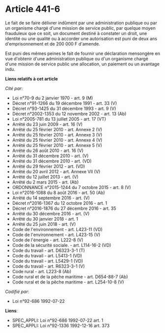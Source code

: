 # Article 441-6

Le fait de se faire délivrer indûment par une administration publique ou par un organisme chargé d'une mission de service
public, par quelque moyen frauduleux que ce soit, un document destiné à constater un droit, une identité ou une qualité ou à
accorder une autorisation est puni de deux ans d'emprisonnement et de 200 000 F d'amende.

Est puni des mêmes peines le fait de fournir une déclaration mensongère en vue d'obtenir d'une administration publique ou
d'un organisme chargé d'une mission de service public une allocation, un paiement ou un avantage indu.

**Liens relatifs à cet article**

_Cité par_:

  - Loi n°70-9 du 2 janvier 1970 - art. 9 (M)
  - Décret n°91-1266 du 19 décembre 1991 - art. 33 (V)
  - Décret n°93-1425 du 31 décembre 1993 - art. 9 (V)
  - Décret n°2002-1353 du 12 novembre 2002 - art. 13 (Ab)
  - Loi n°2005-781 du 13 juillet 2005 - art. 17 (VT)
  - Arrêté du 23 juin 2009 - art. 16 (V)
  - Arrêté du 25 février 2010 - art. Annexe 2 (V)
  - Arrêté du 25 février 2010 - art. Annexe 3 (V)
  - Arrêté du 25 février 2010 - art. Annexe 4 (V)
  - Arrêté du 25 février 2010 - art. Annexe 5 (V)
  - Arrêté du 26 août 2010 - art. 16 (V)
  - Arrêté du 31 décembre 2010 - art. (V)
  - Arrêté du 31 décembre 2010 - art. (VD)
  - Arrêté du 29 février 2012 - art. (VD)
  - Arrêté du 20 avril 2012 - art. Annexe VII (V)
  - Arrêté du 12 juillet 2013 - art. (V)
  - Arrêté du 2 mars 2015 - art. (Ab)
  - ORDONNANCE n°2015-1244 du 7 octobre 2015 - art. 8 (V)
  - Loi n°2016-1088 du 8 août 2016 - art. 50 (Ab)
  - Arrêté du 14 septembre 2016 - art. (V)
  - Décret n°2016-1367 du 12 octobre 2016 - art. 1
  - Décret n°2016-1876 du 27 décembre 2016 - art. 35
  - Arrêté du 30 décembre 2016 - art. (V)
  - Arrêté du 30 janvier 2018 - art. 1
  - Arrêté du 25 juin 2018 - art. (V)
  - Code de l'environnement - art. L423-11 (VD)
  - Code de l'environnement - art. L423-15 (V)
  - Code de l'énergie - art. L222-8 (V)
  - Code de la sécurité sociale. - art. L114-16-2 (VD)
  - Code du travail - art. D6323-3-1 (T)
  - Code du travail - art. L5413-1 (VD)
  - Code du travail - art. L5429-1 (VD)
  - Code du travail - art. R6323-3-1 (V)
  - Code rural - art. L223-8 (Ab)
  - Code rural et de la pêche maritime - art. D654-88-7 (Ab)
  - Code rural et de la pêche maritime - art. L254-10-8 (V)

_Codifié par_:

  - Loi n°92-686 1992-07-22

**Liens**:

  - SPEC_APPLI: Loi n°92-686 1992-07-22 art. 1
  - SPEC_APPLI: Loi n°92-1336 1992-12-16 art. 373
